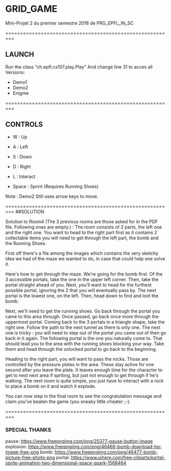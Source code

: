 # GRID_GAME
Mini-Projet 2 du premier semestre 2018 de PRG_EPFL_IN_SC

=========================================================
## LAUNCH

Run the class "ch.epfl.cs107.play.Play"
And change line 31 to acces all Versions:
* Demo1
* Demo2
* Enigme

=========================================================
## CONTROLS

- W : Up
- A : Left
- S : Down
- D : Right

- L : Interact
- Space : Sprint (Requires Running Shoes)

Note : Demo2 Still uses arrow keys to move.

=========================================================
##SOLUTION

 Solution to Room4 (The 3 previous rooms are those asked for in the PDF file. Following ones are empty.) :
The room consists of 2 parts, the left one and the right one. You want to head to the right part first as it contains 2 collectable items you will need to get through the left part, the bomb and the Running Shoes. 

First off there's a file among the images which contains the very sketchy idea we had of the maze we wanted to do, in case that could help one solve it. 

Here's how to get through the maze. We're going for the bomb first. Of the 3 accessible portals, take the one in the upper left corner. Then, take the portal straight ahead of you. Next, you'll want to head for the furthest possible portal, ignoring the 2 that you will eventually pass by. The next portal is the lowest one, on the left. Then, head down to find and loot the bomb. 

Next, we'll need to get the running shoes. Go back through the portal you came to this area through. Once passed, go back once more through the uppermost portal. Coming back to the 3 portals in a triangle shape, take the right one. Follow the path to the next tunnel as there is only one. The next one is tricky : you will need to step out of the portal you came out of then go back in it again. The following portal is the one you naturally come to. That should lead you to the area with the running shoes blocking your way. Take them and head through the unlocked portal to go back to the beginning.

Heading to the right part, you will want to pass the rocks. Those are controlled by the pressure plates in the area. These stay active for one second after you leave the plate. It leaves enough time for the character to get to next next area if spriting, but just not enough to get through if he's walking. The next room is quite simple, you just have to interact with a rock to place a bomb on it and watch it explode. 

You can now step in the final room to see the congratulation message and claim you've beaten the game (you sneaky little cheater ;-).


=========================================================
### SPECIAL THANKS

pause:
https://www.freepngimg.com/png/25377-pause-button-image
explosion:
https://www.freepngimg.com/png/46466-bomb-download-hq-image-free-png
bomb:
https://www.freepngimg.com/png/46477-bomb-picture-free-photo-png
portal:
https://www.uihere.com/free-cliparts/portal-sprite-animation-two-dimensional-space-spark-1568464
